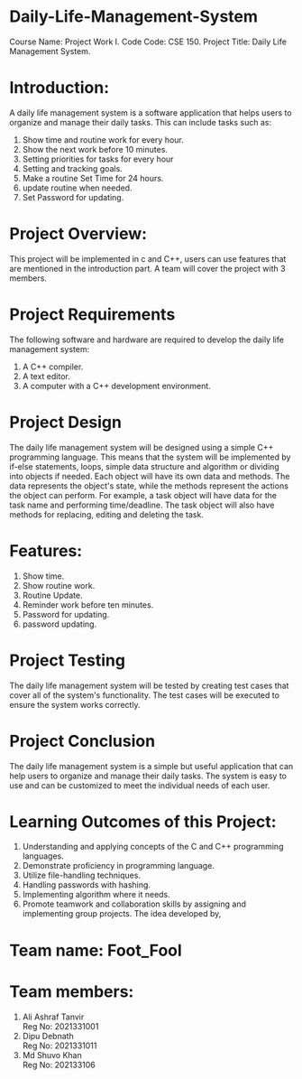 # Daily-Life-Management-System
Course Name: Project Work I.
Code Code: CSE 150.
Project Title: Daily Life Management System.
# Introduction:
A daily life management system is a software application that helps users to organize and
manage their daily tasks. This can include tasks such as:
1. Show time and routine work for every hour.
2. Show the next work before 10 minutes.
3. Setting priorities for tasks for every hour
4. Setting and tracking goals.
5. Make a routine Set Time for 24 hours.
6. update routine when needed.
7. Set Password for updating.
# Project Overview:
This project will be implemented in c and C++, users can use features that are mentioned in the
introduction part. A team will cover the project with 3 members.
# Project Requirements
The following software and hardware are required to develop the daily life management system:
1. A C++ compiler.
2. A text editor.
3. A computer with a C++ development environment.
# Project Design
The daily life management system will be designed using a simple C++ programming language.
This means that the system will be implemented by if-else statements, loops, simple data
structure and algorithm or dividing into objects if needed.
Each object will have its own data and methods. The data represents the object's state, while
the methods represent the actions the object can perform. For example, a task object will have
data for the task name and performing time/deadline. The task object will also have methods for
replacing, editing and deleting the task.
# Features:
1. Show time.
2. Show routine work.
3. Routine Update.
4. Reminder work before ten minutes.
5. Password for updating.
6. password updating.
# Project Testing
The daily life management system will be tested by creating test cases that cover all of the
system's functionality. The test cases will be executed to ensure the system works correctly.
# Project Conclusion
The daily life management system is a simple but useful application that can help users to
organize and manage their daily tasks. The system is easy to use and can be customized to
meet the individual needs of each user.
# Learning Outcomes of this Project:
1. Understanding and applying concepts of the C and C++ programming languages.
2. Demonstrate proficiency in programming language.
3. Utilize file-handling techniques.
4. Handling passwords with hashing.
4. Implementing algorithm where it needs.
5. Promote teamwork and collaboration skills by assigning and implementing group projects.
The idea developed by,
# Team name: Foot_Fool

# Team members:
1. Ali Ashraf Tanvir<br>
Reg No: 2021331001<br>
2. Dipu Debnath<br>
Reg No: 2021331011<br>
3. Md Shuvo Khan<br>
Reg No: 202133106
